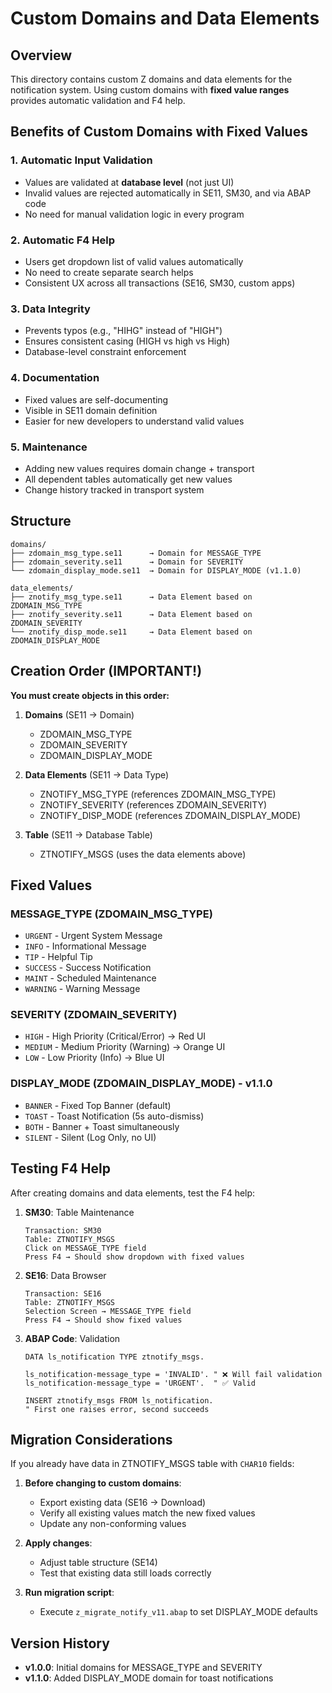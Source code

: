 # Custom Domains and Data Elements

## Overview

This directory contains custom Z domains and data elements for the notification system. Using custom domains with **fixed value ranges** provides automatic validation and F4 help.

## Benefits of Custom Domains with Fixed Values

### 1. **Automatic Input Validation**
- Values are validated at **database level** (not just UI)
- Invalid values are rejected automatically in SE11, SM30, and via ABAP code
- No need for manual validation logic in every program

### 2. **Automatic F4 Help**
- Users get dropdown list of valid values automatically
- No need to create separate search helps
- Consistent UX across all transactions (SE16, SM30, custom apps)

### 3. **Data Integrity**
- Prevents typos (e.g., "HIHG" instead of "HIGH")
- Ensures consistent casing (HIGH vs high vs High)
- Database-level constraint enforcement

### 4. **Documentation**
- Fixed values are self-documenting
- Visible in SE11 domain definition
- Easier for new developers to understand valid values

### 5. **Maintenance**
- Adding new values requires domain change + transport
- All dependent tables automatically get new values
- Change history tracked in transport system

## Structure

```
domains/
├── zdomain_msg_type.se11      → Domain for MESSAGE_TYPE
├── zdomain_severity.se11      → Domain for SEVERITY
└── zdomain_display_mode.se11  → Domain for DISPLAY_MODE (v1.1.0)

data_elements/
├── znotify_msg_type.se11      → Data Element based on ZDOMAIN_MSG_TYPE
├── znotify_severity.se11      → Data Element based on ZDOMAIN_SEVERITY
└── znotify_disp_mode.se11     → Data Element based on ZDOMAIN_DISPLAY_MODE
```

## Creation Order (IMPORTANT!)

**You must create objects in this order:**

1. **Domains** (SE11 → Domain)
   - ZDOMAIN_MSG_TYPE
   - ZDOMAIN_SEVERITY
   - ZDOMAIN_DISPLAY_MODE

2. **Data Elements** (SE11 → Data Type)
   - ZNOTIFY_MSG_TYPE (references ZDOMAIN_MSG_TYPE)
   - ZNOTIFY_SEVERITY (references ZDOMAIN_SEVERITY)
   - ZNOTIFY_DISP_MODE (references ZDOMAIN_DISPLAY_MODE)

3. **Table** (SE11 → Database Table)
   - ZTNOTIFY_MSGS (uses the data elements above)

## Fixed Values

### MESSAGE_TYPE (ZDOMAIN_MSG_TYPE)
- `URGENT` - Urgent System Message
- `INFO` - Informational Message
- `TIP` - Helpful Tip
- `SUCCESS` - Success Notification
- `MAINT` - Scheduled Maintenance
- `WARNING` - Warning Message

### SEVERITY (ZDOMAIN_SEVERITY)
- `HIGH` - High Priority (Critical/Error) → Red UI
- `MEDIUM` - Medium Priority (Warning) → Orange UI
- `LOW` - Low Priority (Info) → Blue UI

### DISPLAY_MODE (ZDOMAIN_DISPLAY_MODE) - v1.1.0
- `BANNER` - Fixed Top Banner (default)
- `TOAST` - Toast Notification (5s auto-dismiss)
- `BOTH` - Banner + Toast simultaneously
- `SILENT` - Silent (Log Only, no UI)

## Testing F4 Help

After creating domains and data elements, test the F4 help:

1. **SM30**: Table Maintenance
   ```
   Transaction: SM30
   Table: ZTNOTIFY_MSGS
   Click on MESSAGE_TYPE field
   Press F4 → Should show dropdown with fixed values
   ```

2. **SE16**: Data Browser
   ```
   Transaction: SE16
   Table: ZTNOTIFY_MSGS
   Selection Screen → MESSAGE_TYPE field
   Press F4 → Should show fixed values
   ```

3. **ABAP Code**: Validation
   ```abap
   DATA ls_notification TYPE ztnotify_msgs.

   ls_notification-message_type = 'INVALID'. " ❌ Will fail validation
   ls_notification-message_type = 'URGENT'.  " ✅ Valid

   INSERT ztnotify_msgs FROM ls_notification.
   " First one raises error, second succeeds
   ```

## Migration Considerations

If you already have data in ZTNOTIFY_MSGS table with `CHAR10` fields:

1. **Before changing to custom domains**:
   - Export existing data (SE16 → Download)
   - Verify all existing values match the new fixed values
   - Update any non-conforming values

2. **Apply changes**:
   - Adjust table structure (SE14)
   - Test that existing data still loads correctly

3. **Run migration script**:
   - Execute `z_migrate_notify_v11.abap` to set DISPLAY_MODE defaults

## Version History

- **v1.0.0**: Initial domains for MESSAGE_TYPE and SEVERITY
- **v1.1.0**: Added DISPLAY_MODE domain for toast notifications
